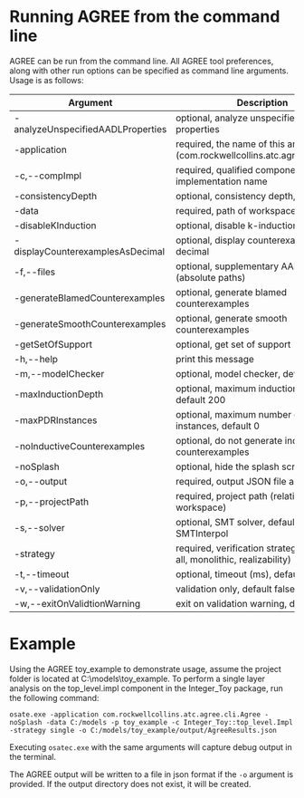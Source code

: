 # Running AGREE from the command line

AGREE can be run from the command line.  All AGREE tool preferences, along with other run options can be specified as command line arguments.  Usage is as follows:
  
| Argument | Description |  
|---|---|  
| -analyzeUnspecifiedAADLProperties  | optional, analyze unspecified AADL properties |  
| -application <arg>                 | required, the name of this analysis (com.rockwellcollins.atc.agree.cli.Agree) |  
| -c,--compImpl <arg>                | required, qualified component implementation name |  
| -consistencyDepth <arg>            | optional, consistency depth, default 1 | 
| -data <arg>                        | required, path of workspace | 
| -disableKInduction                 | optional, disable k-induction | 
| -displayCounterexamplesAsDecimal   | optional, display counterexamples as decimal | 
| -f,--files <arg>                   | optional, supplementary AADL files (absolute paths) | 
| -generateBlamedCounterexamples     | optional, generate blamed counterexamples |
| -generateSmoothCounterexamples     | optional, generate smooth counterexamples | 
| -getSetOfSupport                   | optional, get set of support | 
| -h,--help                          | print this message | 
| -m,--modelChecker <arg>            | optional, model checker, default JKind | 
| -maxInductionDepth <arg>           | optional, maximum induction depth, default 200 | 
| -maxPDRInstances <arg>             | optional, maximum number of PDR instances, default 0 | 
| -noInductiveCounterexamples        | optional, do not generate inductive counterexamples | 
| -noSplash                          | optional, hide the splash screen | 
| -o,--output <arg>                  | required, output JSON file absolute path | 
| -p,--projectPath <arg>             | required, project path (relative to workspace) | 
| -s,--solver <arg>                  | optional, SMT solver, default SMTInterpol | 
| -strategy <arg>                    | required, verification strategy (single, all, monolithic, realizability) | 
| -t,--timeout <arg>                 | optional, timeout (ms), default 100 | 
| -v,--validationOnly                | validation only, default false | 
| -w,--exitOnValidtionWarning        | exit on validation warning, default false | 

# Example

Using the AGREE toy_example to demonstrate usage, assume the project folder is located at C:\models\toy_example.  To perform a single layer analysis on the top_level.impl component in the Integer_Toy package, run the following command:

`osate.exe -application com.rockwellcollins.atc.agree.cli.Agree -noSplash -data C:/models -p toy_example -c Integer_Toy::top_level.Impl -strategy single -o C:/models/toy_example/output/AgreeResults.json`

Executing `osatec.exe` with the same arguments will capture debug output in the terminal.

The AGREE output will be written to a file in json format if the `-o` argument is provided.  If the output directory does not exist, it will be created.
